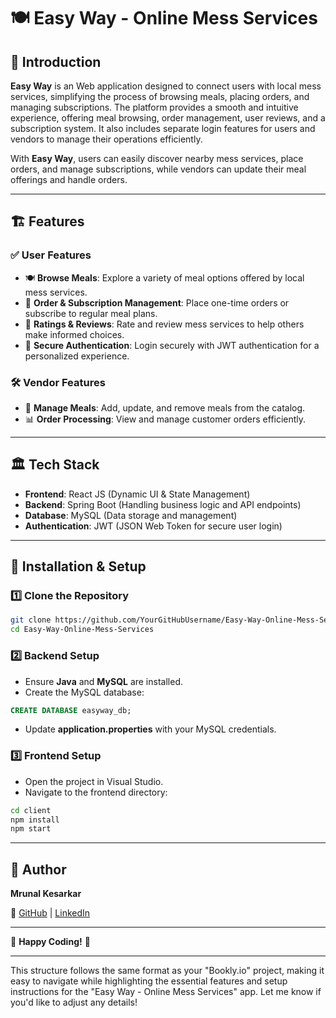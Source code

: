 
# 🍽️ **Easy Way - Online Mess Services**

## 🚀 **Introduction**

**Easy Way** is an Web application designed to connect users with local mess services, simplifying the process of browsing meals, placing orders, and managing subscriptions. The platform provides a smooth and intuitive experience, offering meal browsing, order management, user reviews, and a subscription system. It also includes separate login features for users and vendors to manage their operations efficiently.

With **Easy Way**, users can easily discover nearby mess services, place orders, and manage subscriptions, while vendors can update their meal offerings and handle orders.

---

## 🏗️ **Features**

### ✅ **User Features**
- 🍽️ **Browse Meals**: Explore a variety of meal options offered by local mess services.
- 🛒 **Order & Subscription Management**: Place one-time orders or subscribe to regular meal plans.
- 🌟 **Ratings & Reviews**: Rate and review mess services to help others make informed choices.
- 🔐 **Secure Authentication**: Login securely with JWT authentication for a personalized experience.

### 🛠️ **Vendor Features**
- 📖 **Manage Meals**: Add, update, and remove meals from the catalog.
- 📊 **Order Processing**: View and manage customer orders efficiently.

---

## 🏛️ **Tech Stack**

- **Frontend**: React JS (Dynamic UI & State Management)
- **Backend**: Spring Boot (Handling business logic and API endpoints)
- **Database**: MySQL (Data storage and management)
- **Authentication**: JWT (JSON Web Token for secure user login)

---

## 🔧 **Installation & Setup**

### 1️⃣ **Clone the Repository**

```bash
git clone https://github.com/YourGitHubUsername/Easy-Way-Online-Mess-Services.git
cd Easy-Way-Online-Mess-Services
```

### 2️⃣ **Backend Setup**
- Ensure **Java** and **MySQL** are installed.
- Create the MySQL database:

```sql
CREATE DATABASE easyway_db;
```

- Update **application.properties** with your MySQL credentials.

### 3️⃣ **Frontend Setup**

- Open the project in Visual Studio.
- Navigate to the frontend directory:

```bash
cd client
npm install
npm start
```
---

## 👤 **Author**

**Mrunal Kesarkar**

🔗 [GitHub](https://github.com/MrunalKesarkar) | [LinkedIn](https://www.linkedin.com/in/mrunal-kesarkar/)

---

🎉 **Happy Coding!** 🚀

---

This structure follows the same format as your "Bookly.io" project, making it easy to navigate while highlighting the essential features and setup instructions for the "Easy Way - Online Mess Services" app. Let me know if you'd like to adjust any details!
